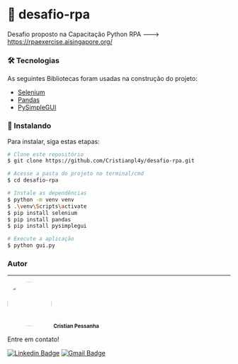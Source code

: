 # 🤖 desafio-rpa

Desafio proposto na Capacitação Python RPA ---> https://rpaexercise.aisingapore.org/

### 🛠 Tecnologias

As seguintes Bibliotecas foram usadas na construção do projeto:

- [Selenium](https://selenium-python.readthedocs.io/)
- [Pandas](https://pandas.pydata.org/)
- [PySimpleGUI](https://www.pysimplegui.org/en/latest/)


### 🚀 Instalando 

Para instalar, siga estas etapas:

```bash
# Clone este repositório
$ git clone https://github.com/Cristianpl4y/desafio-rpa.git

# Acesse a pasta do projeto no terminal/cmd
$ cd desafio-rpa

# Instale as dependências
$ python -m venv venv
$ .\venv\Scripts\activate
$ pip install selenium 
$ pip install pandas 
$ pip install pysimplegui

# Execute a aplicação
$ python gui.py

```

### Autor
---

 <img style="border-radius: 50%;" src="https://avatars.githubusercontent.com/u/55006128?s=400&u=013d028ba3d559e82b6b0eb009d48f69044435ca&v=4" width="100px;" alt=""/>
 <sub><b>Cristian Pessanha</b></sub>
 
Entre em contato!

[![Linkedin Badge](https://img.shields.io/badge/-Cristian-blue?style=flat-square&logo=Linkedin&logoColor=white&link=https://www.linkedin.com/in/cristian-pessanha-1b84a0231/)](https://www.linkedin.com/in/cristian-pessanha-1b84a0231/) 
[![Gmail Badge](https://img.shields.io/badge/-cristianpl4y@gmail.com-c14438?style=flat-square&logo=Gmail&logoColor=white&link=mailto:cristianpl4y@gmail.com)](mailto:cristianpl4y@gmail.com)
